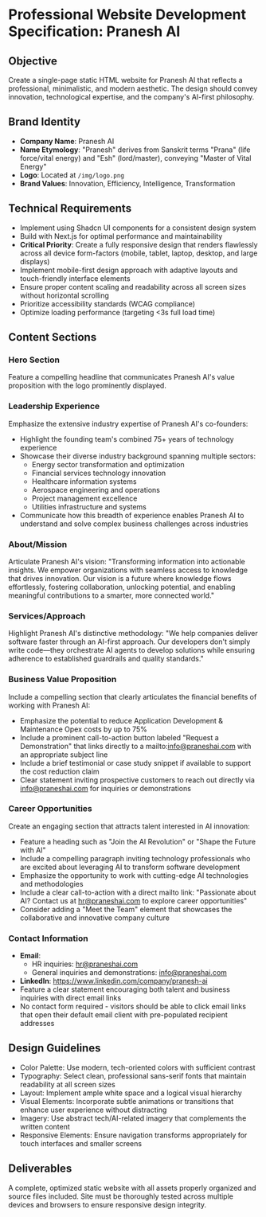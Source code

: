 # Professional Website Development Specification: Pranesh AI

## Objective
Create a single-page static HTML website for Pranesh AI that reflects a professional, minimalistic, and modern aesthetic. The design should convey innovation, technological expertise, and the company's AI-first philosophy.

## Brand Identity
- **Company Name**: Pranesh AI
- **Name Etymology**: "Pranesh" derives from Sanskrit terms "Prana" (life force/vital energy) and "Esh" (lord/master), conveying "Master of Vital Energy"
- **Logo**: Located at `/img/logo.png`
- **Brand Values**: Innovation, Efficiency, Intelligence, Transformation

## Technical Requirements
- Implement using Shadcn UI components for a consistent design system
- Build with Next.js for optimal performance and maintainability
- **Critical Priority**: Create a fully responsive design that renders flawlessly across all device form-factors (mobile, tablet, laptop, desktop, and large displays)
- Implement mobile-first design approach with adaptive layouts and touch-friendly interface elements
- Ensure proper content scaling and readability across all screen sizes without horizontal scrolling
- Prioritize accessibility standards (WCAG compliance)
- Optimize loading performance (targeting <3s full load time)

## Content Sections

### Hero Section
Feature a compelling headline that communicates Pranesh AI's value proposition with the logo prominently displayed.

### Leadership Experience
Emphasize the extensive industry expertise of Pranesh AI's co-founders:
- Highlight the founding team's combined 75+ years of technology experience
- Showcase their diverse industry background spanning multiple sectors:
  - Energy sector transformation and optimization
  - Financial services technology innovation
  - Healthcare information systems
  - Aerospace engineering and operations
  - Project management excellence
  - Utilities infrastructure and systems
- Communicate how this breadth of experience enables Pranesh AI to understand and solve complex business challenges across industries

### About/Mission
Articulate Pranesh AI's vision: "Transforming information into actionable insights. We empower organizations with seamless access to knowledge that drives innovation. Our vision is a future where knowledge flows effortlessly, fostering collaboration, unlocking potential, and enabling meaningful contributions to a smarter, more connected world."

### Services/Approach
Highlight Pranesh AI's distinctive methodology: "We help companies deliver software faster through an AI-first approach. Our developers don't simply write code—they orchestrate AI agents to develop solutions while ensuring adherence to established guardrails and quality standards."

### Business Value Proposition
Include a compelling section that clearly articulates the financial benefits of working with Pranesh AI:
- Emphasize the potential to reduce Application Development & Maintenance Opex costs by up to 75%
- Include a prominent call-to-action button labeled "Request a Demonstration" that links directly to a mailto:info@praneshai.com with an appropriate subject line
- Include a brief testimonial or case study snippet if available to support the cost reduction claim
- Clear statement inviting prospective customers to reach out directly via info@praneshai.com for inquiries or demonstrations

### Career Opportunities
Create an engaging section that attracts talent interested in AI innovation:
- Feature a heading such as "Join the AI Revolution" or "Shape the Future with AI"
- Include a compelling paragraph inviting technology professionals who are excited about leveraging AI to transform software development
- Emphasize the opportunity to work with cutting-edge AI technologies and methodologies
- Include a clear call-to-action with a direct mailto link: "Passionate about AI? Contact us at hr@praneshai.com to explore career opportunities"
- Consider adding a "Meet the Team" element that showcases the collaborative and innovative company culture

### Contact Information
- **Email**: 
  - HR inquiries: [hr@praneshai.com](mailto:hr@praneshai.com)
  - General inquiries and demonstrations: [info@praneshai.com](mailto:info@praneshai.com)
- **LinkedIn**: https://www.linkedin.com/company/pranesh-ai
- Feature a clear statement encouraging both talent and business inquiries with direct email links
- No contact form required - visitors should be able to click email links that open their default email client with pre-populated recipient addresses

## Design Guidelines
- Color Palette: Use modern, tech-oriented colors with sufficient contrast
- Typography: Select clean, professional sans-serif fonts that maintain readability at all screen sizes
- Layout: Implement ample white space and a logical visual hierarchy
- Visual Elements: Incorporate subtle animations or transitions that enhance user experience without distracting
- Imagery: Use abstract tech/AI-related imagery that complements the written content
- Responsive Elements: Ensure navigation transforms appropriately for touch interfaces and smaller screens

## Deliverables
A complete, optimized static website with all assets properly organized and source files included. Site must be thoroughly tested across multiple devices and browsers to ensure responsive design integrity.
